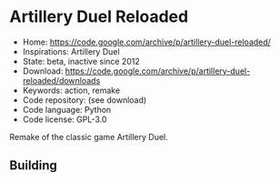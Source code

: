 # Artillery Duel Reloaded

- Home: https://code.google.com/archive/p/artillery-duel-reloaded/
- Inspirations: Artillery Duel
- State: beta, inactive since 2012
- Download: https://code.google.com/archive/p/artillery-duel-reloaded/downloads
- Keywords: action, remake
- Code repository: (see download)
- Code language: Python
- Code license: GPL-3.0

Remake of the classic game Artillery Duel.

## Building
